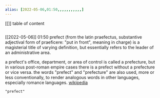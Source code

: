 ```yaml
---
alias: [2022-05-06,01:50,,,,,,,,,,,]
---
```

[[]]
table of content
```toc
```

[[2022-05-06]] 01:50
prefect (from the latin praefectus, substantive adjectival form of praeficere:  "put in front", meaning in charge) is a magisterial title of varying definition, but essentially refers to the leader of an administrative area.

a prefect's office, department, or area of control is called a prefecture, but in various post-roman empire cases there is a prefect without a prefecture or vice versa. the words "prefect" and "prefecture" are also used, more or less conventionally, to render analogous words in other languages, especially romance languages.
[wikipedia](https://en.wikipedia.org/wiki/prefect)
```query
"prefect"
```
